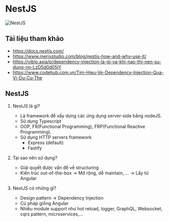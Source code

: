 # NestJS
   
   ![NestJS](https://github.com/LDK-VN/NestJS/blob/master/Resource/logo.png)

## Tài liệu tham khảo
* https://docs.nestjs.com/
* https://www.merixstudio.com/blog/nestjs-how-and-why-use-it/
* https://viblo.asia/p/dependency-injection-la-gi-va-khi-nao-thi-nen-su-dung-no-LzD5d0d05jY
* https://www.codehub.com.vn/Tim-Hieu-Ve-Dependency-Injection-Qua-Vi-Du-Cu-The

## NestJS
1. NestJS là gì?
    * Là framework để xấy dựng các ứng dụng server-side bằng nodeJS.
    * Sử dụng Typescript
    * OOP, FR(Functional Programming), FRP(Functional Reactive Programming).
    * Sử dụng HTTP servers framework
        * Express (default)
        * Fastify

2. Tại sao nên sử dụng?
    * Giải quyết được vấn đề về structuring
    * Kiến trúc out-of-the-box -> Mở rộng, dễ maintain, … -> Lấy từ Angular

3. NestJS có những gì?
    * Design pattern -> Dependency Injection
    * Cú pháp giống Angular
    * Nhiều module support như hot reload, logger, GraphQL, Websocket, cqrs pattern, microservices,…
